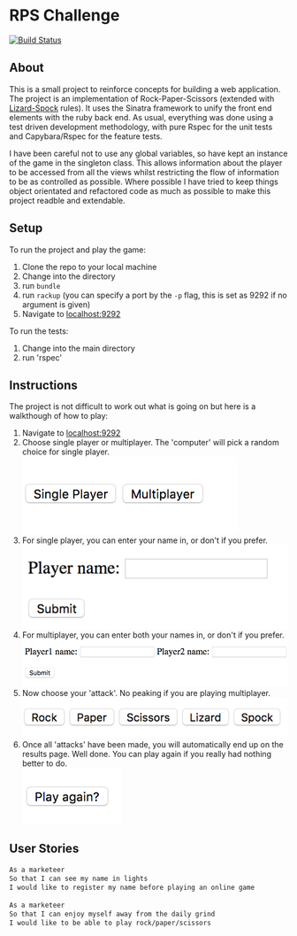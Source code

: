 # RPS Challenge

[![Build Status](https://travis-ci.org/domvernon/rps-challenge.svg?branch=master)](https://travis-ci.org/domvernon/rps-challenge)

About
-------
This is a small project to reinforce concepts for building a web application. The project is an implementation of Rock-Paper-Scissors (extended with [Lizard-Spock](http://en.wikipedia.org/wiki/Rock-paper-scissors-lizard-Spock) rules). It uses the Sinatra framework to unify the front end elements with the ruby back end. As usual, everything was done using a test driven development methodology, with pure Rspec for the unit tests and Capybara/Rspec for the feature tests. 

I have been careful not to use any global variables, so have kept an instance of the game in the singleton class. This allows information about the player to be accessed from all the views whilst restricting the flow of information to be as controlled as possible. Where possible I have tried to keep things object orientated and refactored code as much as possible to make this project readble and extendable.

Setup
-------
To run the project and play the game:
1. Clone the repo to your local machine
2. Change into the directory
3. run `bundle`
4. run `rackup` (you can specify a port by the `-p` flag, this is set as 9292 if no argument is given)
5. Navigate to [localhost:9292](http://localhost:9292)

To run the tests:
1. Change into the main directory
2. run 'rspec'

Instructions
-------
The project is not difficult to work out what is going on but here is a walkthough of how to play:

1. Navigate to [localhost:9292](http://localhost:9292)
2. Choose single player or multiplayer. The 'computer' will pick a random choice for single player.
![singleormultiplayer](/docs/singleormultiplayer.png)
3. For single player, you can enter your name in, or don't if you prefer.
![singleplayername](/docs/singleplayername.png)
4. For multiplayer, you can enter both your names in, or don't if you prefer.
![multiplayernames](/docs/multiplayernames.png)
5. Now choose your 'attack'. No peaking if you are playing multiplayer.
![attackoptions](/docs/attackoptions.png)
6. Once all 'attacks' have been made, you will automatically end up on the results page. Well done. You can play again if you really had nothing better to do.  
![playagain](/docs/playagain.png)

User Stories
-------

```
As a marketeer
So that I can see my name in lights
I would like to register my name before playing an online game

As a marketeer
So that I can enjoy myself away from the daily grind
I would like to be able to play rock/paper/scissors
```
